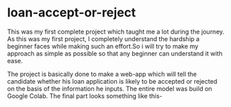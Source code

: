 # loan-accept-or-reject

This was my first complete project which taught me a lot during the journey. As this was my first project, I completely understand the hardship a beginner faces while making such an effort.So i will try to make my approach as simple as possible so that any beginner can understand it with ease.

The project is basically done to make a web-app which will tell the candidate whether his loan application is likely to be accepted or rejected on the basis of the information he inputs.
The entire model was build on Google Colab.
The final part looks something like this-



